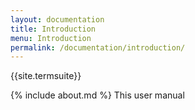 ```yaml
---
layout: documentation
title: Introduction
menu: Introduction
permalink: /documentation/introduction/
---
```


{{site.termsuite}}

{% include about.md %}
This user manual
